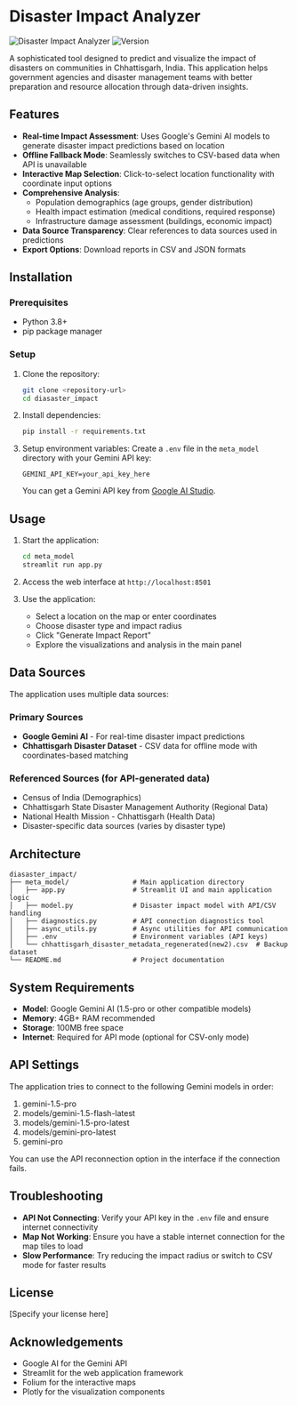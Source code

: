 # Disaster Impact Analyzer

![Disaster Impact Analyzer](https://img.shields.io/badge/Disaster-Impact_Analyzer-5A2AFF)
![Version](https://img.shields.io/badge/Version-3.0-blue)

A sophisticated tool designed to predict and visualize the impact of disasters on communities in Chhattisgarh, India. This application helps government agencies and disaster management teams with better preparation and resource allocation through data-driven insights.

## Features

- **Real-time Impact Assessment**: Uses Google's Gemini AI models to generate disaster impact predictions based on location
- **Offline Fallback Mode**: Seamlessly switches to CSV-based data when API is unavailable
- **Interactive Map Selection**: Click-to-select location functionality with coordinate input options
- **Comprehensive Analysis**:
  - Population demographics (age groups, gender distribution)
  - Health impact estimation (medical conditions, required response)
  - Infrastructure damage assessment (buildings, economic impact)
- **Data Source Transparency**: Clear references to data sources used in predictions
- **Export Options**: Download reports in CSV and JSON formats

## Installation

### Prerequisites

- Python 3.8+
- pip package manager

### Setup

1. Clone the repository:
   ```bash
   git clone <repository-url>
   cd diasaster_impact
   ```

2. Install dependencies:
   ```bash
   pip install -r requirements.txt
   ```

3. Setup environment variables:
   Create a `.env` file in the `meta_model` directory with your Gemini API key:
   ```
   GEMINI_API_KEY=your_api_key_here
   ```
   You can get a Gemini API key from [Google AI Studio](https://ai.google.dev/).

## Usage

1. Start the application:
   ```bash
   cd meta_model
   streamlit run app.py
   ```

2. Access the web interface at `http://localhost:8501`

3. Use the application:
   - Select a location on the map or enter coordinates
   - Choose disaster type and impact radius
   - Click "Generate Impact Report"
   - Explore the visualizations and analysis in the main panel

## Data Sources

The application uses multiple data sources:

### Primary Sources
- **Google Gemini AI** - For real-time disaster impact predictions
- **Chhattisgarh Disaster Dataset** - CSV data for offline mode with coordinates-based matching

### Referenced Sources (for API-generated data)
- Census of India (Demographics)
- Chhattisgarh State Disaster Management Authority (Regional Data)
- National Health Mission - Chhattisgarh (Health Data)
- Disaster-specific data sources (varies by disaster type)

## Architecture

```
diasaster_impact/
├── meta_model/                # Main application directory
│   ├── app.py                 # Streamlit UI and main application logic
│   ├── model.py               # Disaster impact model with API/CSV handling
│   ├── diagnostics.py         # API connection diagnostics tool
│   ├── async_utils.py         # Async utilities for API communication
│   ├── .env                   # Environment variables (API keys)
│   └── chhattisgarh_disaster_metadata_regenerated(new2).csv  # Backup dataset
└── README.md                  # Project documentation
```

## System Requirements

- **Model**: Google Gemini AI (1.5-pro or other compatible models)
- **Memory**: 4GB+ RAM recommended
- **Storage**: 100MB free space
- **Internet**: Required for API mode (optional for CSV-only mode)

## API Settings

The application tries to connect to the following Gemini models in order:
1. gemini-1.5-pro
2. models/gemini-1.5-flash-latest
3. models/gemini-1.5-pro-latest
4. models/gemini-pro-latest
5. gemini-pro

You can use the API reconnection option in the interface if the connection fails.

## Troubleshooting

- **API Not Connecting**: Verify your API key in the `.env` file and ensure internet connectivity
- **Map Not Working**: Ensure you have a stable internet connection for the map tiles to load
- **Slow Performance**: Try reducing the impact radius or switch to CSV mode for faster results

## License

[Specify your license here]

## Acknowledgements

- Google AI for the Gemini API
- Streamlit for the web application framework
- Folium for the interactive maps
- Plotly for the visualization components
